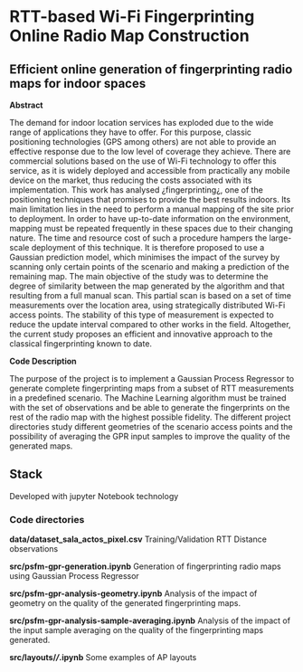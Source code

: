 # RTT-based Wi-Fi Fingerprinting Online Radio Map Construction

## Efficient online generation of fingerprinting radio maps for indoor spaces

**Abstract**

The demand for indoor location services has exploded due to the wide range of applications they have to offer. For this purpose, classic positioning technologies (GPS among others) are not able to provide an effective response due to the low level of coverage they achieve. There are commercial solutions based on the use of Wi-Fi technology to offer this service, as it is widely deployed and accessible from practically any mobile device on the market, thus reducing the costs associated with its implementation. This work has analysed ¿fingerprinting¿, one of the positioning techniques that promises to provide the best results indoors. Its main limitation lies in the need to perform a manual mapping of the site prior to deployment. In order to have up-to-date information on the environment, mapping must be repeated frequently in these spaces due to their changing nature. The time and resource cost of such a procedure hampers the large-scale deployment of this technique. It is therefore proposed to use a Gaussian prediction model, which minimises the impact of the survey by scanning only certain points of the scenario and making a prediction of the remaining map. The main objective of the study was to determine the degree of similarity between the map generated by the algorithm and that resulting from a full manual scan. This partial scan is based on a set of time measurements over the location area, using strategically distributed Wi-Fi access points. The stability of this type of measurement is expected to reduce the update interval compared to other works in the field. Altogether, the current study proposes an efficient and innovative approach to the classical fingerprinting known to date.

**Code Description**

The purpose of the project is to implement a Gaussian Process Regressor to generate complete fingerprinting maps from a subset of RTT measurements in a predefined scenario. The Machine Learning algorithm must be trained with the set of observations and be able to generate the fingerprints on the rest of the radio map with the highest possible fidelity. The different project directories study different geometries of the scenario access points and the possibility of averaging the GPR input samples to improve the quality of the generated maps.

## Stack

Developed with jupyter Notebook technology

### Code directories

**data/dataset_sala_actos_pixel.csv** Training/Validation RTT Distance observations

**src/psfm-gpr-generation.ipynb** Generation of fingerprinting radio maps using Gaussian Process Regressor

**src/psfm-gpr-analysis-geometry.ipynb** Analysis of the impact of geometry on the quality of the generated fingerprinting maps.

**src/psfm-gpr-analysis-sample-averaging.ipynb** Analysis of the impact of the input sample averaging on the quality of the fingerprinting maps generated.

**src/layouts/*/*.ipynb** Some examples of AP layouts






